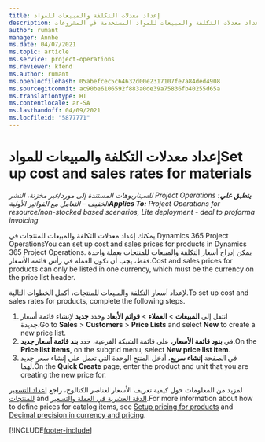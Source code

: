 ```yaml
---
title: إعداد معدلات التكلفة والمبيعات للمواد
description: يوفر هذا الموضوع معلومات حول كيفية إعداد معدلات التكلفة والمبيعات للمواد‬ المستخدمة في المشروعات.
author: rumant
manager: Annbe
ms.date: 04/07/2021
ms.topic: article
ms.service: project-operations
ms.reviewer: kfend
ms.author: rumant
ms.openlocfilehash: 05abefcec5c64632d00e2317107fe7a84ded4908
ms.sourcegitcommit: ac90be6106592f883a0de39a75836fb40255d65a
ms.translationtype: HT
ms.contentlocale: ar-SA
ms.lasthandoff: 04/09/2021
ms.locfileid: "5877771"
---
```

# <a name="set-up-cost-and-sales-rates-for-materials"></a><span data-ttu-id="edcb0-103">إعداد معدلات التكلفة والمبيعات للمواد</span><span class="sxs-lookup"><span data-stu-id="edcb0-103">Set up cost and sales rates for materials</span></span>

<span data-ttu-id="edcb0-104">_**ينطبق علي:** ‏‫Project Operations للسيناريوهات المستندة إلى مورد/غير مخزنة‬، ‏‫النشر الخفيف – التعامل مع الفواتير الأولية‬_</span><span class="sxs-lookup"><span data-stu-id="edcb0-104">_**Applies To:** Project Operations for resource/non-stocked based scenarios, Lite deployment - deal to proforma invoicing_</span></span>

<span data-ttu-id="edcb0-105">يمكنك إعداد معدلات التكلفة والمبيعات للمنتجات في Dynamics 365 Project Operations</span><span class="sxs-lookup"><span data-stu-id="edcb0-105">You can set up cost and sales prices for products in Dynamics 365 Project Operations.</span></span> <span data-ttu-id="edcb0-106">يمكن إدراج أسعار التكلفة والمبيعات للمنتجات بعملة واحدة فقط، يجب أن تكون العملة في رأس قائمة الأسعار.</span><span class="sxs-lookup"><span data-stu-id="edcb0-106">Cost and sales prices for products can only be listed in one currency, which must be the currency on the price list header.</span></span>

<span data-ttu-id="edcb0-107">لإعداد أسعار التكلفة والمبيعات للمنتجات، أكمل الخطوات التالية.</span><span class="sxs-lookup"><span data-stu-id="edcb0-107">To set up cost and sales rates for products, complete the following steps.</span></span> 

1. <span data-ttu-id="edcb0-108">انتقل إلى **المبيعات** > **العملاء** > **قوائم الأبعاد** وحدد **جديد** لإنشاء قائمة أسعار جديدة.</span><span class="sxs-lookup"><span data-stu-id="edcb0-108">Go to **Sales** > **Customers** > **Price Lists** and select **New** to create a new price list.</span></span> 
2. <span data-ttu-id="edcb0-109">في **بنود قائمة الأسعار**، على قائمة الشبكة الفرعية، حدد **بند قائمة أسعار جديد**.</span><span class="sxs-lookup"><span data-stu-id="edcb0-109">On the **Price list items**, on the subgrid menu, select **New price list item**.</span></span> 
3. <span data-ttu-id="edcb0-110">في الصفحة **إنشاء سريع**، أدخل المنتج الوحدة التي تعمل على إنشاء سعر جديد لهما.</span><span class="sxs-lookup"><span data-stu-id="edcb0-110">On the **Quick Create** page, enter the product and unit that you are creating the new price for.</span></span>

<span data-ttu-id="edcb0-111">لمزيد من المعلومات حول كيفية تعريف الأسعار لعناصر الكتالوج، راجع [إعداد التسعير للمنتجات](https://docs.microsoft.com/dynamics365/sales-enterprise/create-price-lists-price-list-items-define-pricing-products) and [الدقة العشرية في العملة والتسعير](https://docs.microsoft.com/dynamics365/sales-enterprise/decimal-precision-currency-pricing).</span><span class="sxs-lookup"><span data-stu-id="edcb0-111">For more information about how to define prices for catalog items, see [Setup pricing for products](https://docs.microsoft.com/dynamics365/sales-enterprise/create-price-lists-price-list-items-define-pricing-products) and [Decimal precision in currency and pricing](https://docs.microsoft.com/dynamics365/sales-enterprise/decimal-precision-currency-pricing).</span></span>

[!INCLUDE[footer-include](../includes/footer-banner.md)]
